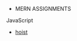 * MERN ASSIGNMENTS

JavaScript
- [hoist](https://github.com/antran1245/MERN/tree/master/Javascript/hoist)